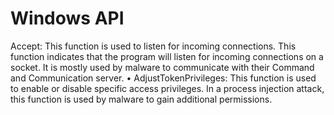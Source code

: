 # Windows API


Accept: This function is used to listen for incoming connections. This function indicates that the program will listen for incoming connections on a socket. It is mostly used by malware to communicate with their Command and Communication server.
•	AdjustTokenPrivileges: This function is used to enable or disable specific access privileges. In a process injection attack, this function is used by malware to gain additional permissions.
